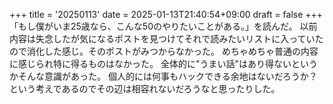 +++
title = '20250113'
date = 2025-01-13T21:40:54+09:00
draft = false
+++
「もし僕がいま25歳なら、こんな50のやりたいことがある。」を読んだ。
以前内容は失念したが気になるポストを見つけてそれで読みたいリストに入っていたので消化した感じ。そのポストがみつからなかった。
めちゃめちゃ普通の内容に感じられ特に得るものはなかった。
全体的に"うまい話"はあり得ないというかそんな意識があった。
個人的には何事もハックできる余地はないだろうか？という考えであるのでその辺は相容れないだろうなと思ったりした。
